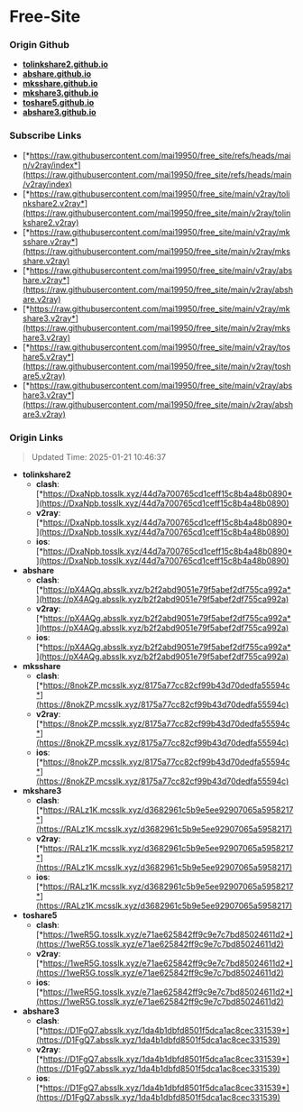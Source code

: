 # Free-Site

### Origin Github

- [**tolinkshare2.github.io**](https://github.com/tolinkshare2/tolinkshare2.github.io)
- [**abshare.github.io**](https://github.com/abshare/abshare.github.io)
- [**mksshare.github.io**](https://github.com/mksshare/mksshare.github.io)
- [**mkshare3.github.io**](https://github.com/mkshare3/mkshare3.github.io)
- [**toshare5.github.io**](https://github.com/toshare5/toshare5.github.io)
- [**abshare3.github.io**](https://github.com/abshare3/abshare3.github.io)

### Subscribe Links

- [*https://raw.githubusercontent.com/mai19950/free_site/refs/heads/main/v2ray/index*](https://raw.githubusercontent.com/mai19950/free_site/refs/heads/main/v2ray/index)
- [*https://raw.githubusercontent.com/mai19950/free_site/main/v2ray/tolinkshare2.v2ray*](https://raw.githubusercontent.com/mai19950/free_site/main/v2ray/tolinkshare2.v2ray)
- [*https://raw.githubusercontent.com/mai19950/free_site/main/v2ray/mksshare.v2ray*](https://raw.githubusercontent.com/mai19950/free_site/main/v2ray/mksshare.v2ray)
- [*https://raw.githubusercontent.com/mai19950/free_site/main/v2ray/abshare.v2ray*](https://raw.githubusercontent.com/mai19950/free_site/main/v2ray/abshare.v2ray)
- [*https://raw.githubusercontent.com/mai19950/free_site/main/v2ray/mkshare3.v2ray*](https://raw.githubusercontent.com/mai19950/free_site/main/v2ray/mkshare3.v2ray)
- [*https://raw.githubusercontent.com/mai19950/free_site/main/v2ray/toshare5.v2ray*](https://raw.githubusercontent.com/mai19950/free_site/main/v2ray/toshare5.v2ray)
- [*https://raw.githubusercontent.com/mai19950/free_site/main/v2ray/abshare3.v2ray*](https://raw.githubusercontent.com/mai19950/free_site/main/v2ray/abshare3.v2ray)

### Origin Links

> Updated Time: 2025-01-21 10:46:37

- **tolinkshare2**
  - **clash**: [*https://DxaNpb.tosslk.xyz/44d7a700765cd1ceff15c8b4a48b0890*](https://DxaNpb.tosslk.xyz/44d7a700765cd1ceff15c8b4a48b0890)
  - **v2ray**: [*https://DxaNpb.tosslk.xyz/44d7a700765cd1ceff15c8b4a48b0890*](https://DxaNpb.tosslk.xyz/44d7a700765cd1ceff15c8b4a48b0890)
  - **ios**: [*https://DxaNpb.tosslk.xyz/44d7a700765cd1ceff15c8b4a48b0890*](https://DxaNpb.tosslk.xyz/44d7a700765cd1ceff15c8b4a48b0890)
- **abshare**
  - **clash**: [*https://pX4AQg.absslk.xyz/b2f2abd9051e79f5abef2df755ca992a*](https://pX4AQg.absslk.xyz/b2f2abd9051e79f5abef2df755ca992a)
  - **v2ray**: [*https://pX4AQg.absslk.xyz/b2f2abd9051e79f5abef2df755ca992a*](https://pX4AQg.absslk.xyz/b2f2abd9051e79f5abef2df755ca992a)
  - **ios**: [*https://pX4AQg.absslk.xyz/b2f2abd9051e79f5abef2df755ca992a*](https://pX4AQg.absslk.xyz/b2f2abd9051e79f5abef2df755ca992a)
- **mksshare**
  - **clash**: [*https://8nokZP.mcsslk.xyz/8175a77cc82cf99b43d70dedfa55594c*](https://8nokZP.mcsslk.xyz/8175a77cc82cf99b43d70dedfa55594c)
  - **v2ray**: [*https://8nokZP.mcsslk.xyz/8175a77cc82cf99b43d70dedfa55594c*](https://8nokZP.mcsslk.xyz/8175a77cc82cf99b43d70dedfa55594c)
  - **ios**: [*https://8nokZP.mcsslk.xyz/8175a77cc82cf99b43d70dedfa55594c*](https://8nokZP.mcsslk.xyz/8175a77cc82cf99b43d70dedfa55594c)
- **mkshare3**
  - **clash**: [*https://RALz1K.mcsslk.xyz/d3682961c5b9e5ee92907065a5958217*](https://RALz1K.mcsslk.xyz/d3682961c5b9e5ee92907065a5958217)
  - **v2ray**: [*https://RALz1K.mcsslk.xyz/d3682961c5b9e5ee92907065a5958217*](https://RALz1K.mcsslk.xyz/d3682961c5b9e5ee92907065a5958217)
  - **ios**: [*https://RALz1K.mcsslk.xyz/d3682961c5b9e5ee92907065a5958217*](https://RALz1K.mcsslk.xyz/d3682961c5b9e5ee92907065a5958217)
- **toshare5**
  - **clash**: [*https://1weR5G.tosslk.xyz/e71ae625842ff9c9e7c7bd85024611d2*](https://1weR5G.tosslk.xyz/e71ae625842ff9c9e7c7bd85024611d2)
  - **v2ray**: [*https://1weR5G.tosslk.xyz/e71ae625842ff9c9e7c7bd85024611d2*](https://1weR5G.tosslk.xyz/e71ae625842ff9c9e7c7bd85024611d2)
  - **ios**: [*https://1weR5G.tosslk.xyz/e71ae625842ff9c9e7c7bd85024611d2*](https://1weR5G.tosslk.xyz/e71ae625842ff9c9e7c7bd85024611d2)
- **abshare3**
  - **clash**: [*https://D1FgQ7.absslk.xyz/1da4b1dbfd8501f5dca1ac8cec331539*](https://D1FgQ7.absslk.xyz/1da4b1dbfd8501f5dca1ac8cec331539)
  - **v2ray**: [*https://D1FgQ7.absslk.xyz/1da4b1dbfd8501f5dca1ac8cec331539*](https://D1FgQ7.absslk.xyz/1da4b1dbfd8501f5dca1ac8cec331539)
  - **ios**: [*https://D1FgQ7.absslk.xyz/1da4b1dbfd8501f5dca1ac8cec331539*](https://D1FgQ7.absslk.xyz/1da4b1dbfd8501f5dca1ac8cec331539)
